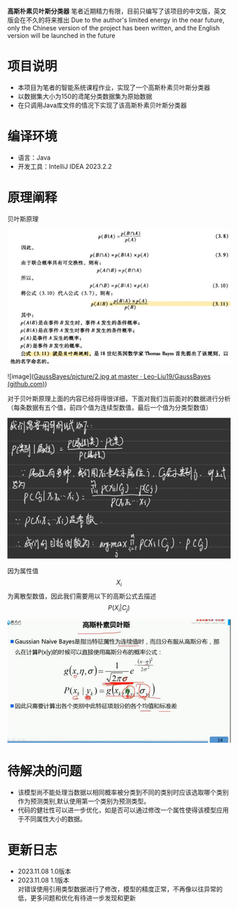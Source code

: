 **高斯朴素贝叶斯分类器**
笔者近期精力有限，目前只编写了该项目的中文版，英文版会在不久的将来推出
Due to the author's limited energy in the near future, only the Chinese version of the project has been written, and the English version will be launched in the future

# 项目说明

<ul>
    <li>本项目为笔者的智能系统课程作业，实现了一个高斯朴素贝叶斯分类器</li>
    <li>以数据集大小为150的鸢尾分类数据集为原始数据</li>
    <li>在只调用Java库文件的情况下实现了该高斯朴素贝叶斯分类器</li>
</ul>

# 编译环境

<ul>
    <li>语言：Java</li>
    <li>开发工具：IntelliJ IDEA 2023.2.2</li>
</ul>

# 原理阐释

贝叶斯原理

![image](https://github.com/Leo-Liu19/GaussBayes/blob/master/picture/2.jpg)

![image]([GaussBayes/picture/2.jpg at master · Leo-Liu19/GaussBayes (github.com)](https://github.com/Leo-Liu19/GaussBayes/blob/master/picture/2.jpg))

对于贝叶斯原理上面的内容已经将得很详细，下面对我们当前面对的数据进行分析（每条数据有五个值，前四个值为连续型数值，最后一个值为分类型数值）

![contents](.\picture\3.jpg)

因为属性值$$X_{i}$$为离散型数值，因此我们需要用以下的高斯公式去描述$$P(X_{i}|C_{j})$$

![contents](.\picture\4.jpg)

# 待解决的问题

<ul>
    <li>该模型尚不能处理当数据以相同概率被分类到不同的类别时应该选取哪个类别作为预测类别,默认使用第一个类别为预测类型。</li>
    <li>代码的健壮性可以进一步优化，如是否可以通过修改一个属性使得该模型应用于不同属性大小的数据。</li>
</ul>



# 更新日志

<ul>
    <li>2023.11.08 1.0版本</li>
    <li>2023.11.08 1.1版本<br />对错误使用引用类型数据进行了修改，模型的精度正常，不再像以往异常的低，更多问题和优化有待进一步发现和更新</li>
</ul>




